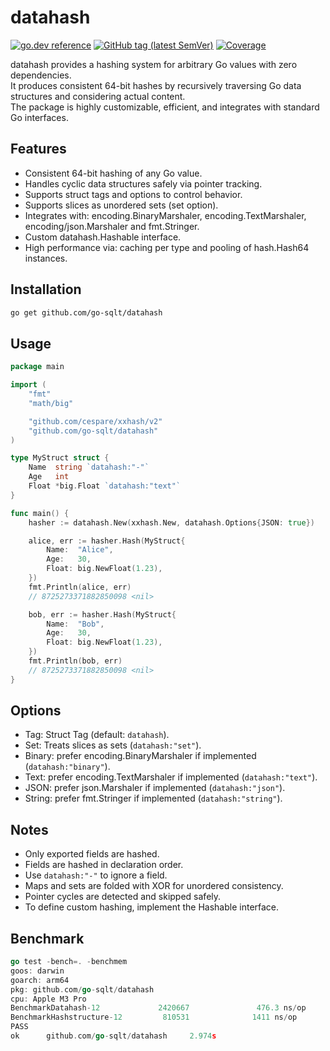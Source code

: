 # datahash

[![go.dev reference](https://img.shields.io/badge/go.dev-reference-007d9c?logo=go&logoColor=white)](https://pkg.go.dev/github.com/go-sqlt/datahash)
[![GitHub tag (latest SemVer)](https://img.shields.io/github/tag/go-sqlt/datahash.svg?style=social)](https://github.com/go-sqlt/datahash/tags)
[![Coverage](https://img.shields.io/badge/Coverage-55.6%25-yellow)](https://github.com/go-sqlt/datahash/actions)

datahash provides a hashing system for arbitrary Go values with zero dependencies.  
It produces consistent 64-bit hashes by recursively traversing Go data structures and considering actual content.  
The package is highly customizable, efficient, and integrates with standard Go interfaces.

## Features

- Consistent 64-bit hashing of any Go value.
- Handles cyclic data structures safely via pointer tracking.
- Supports struct tags and options to control behavior.
- Supports slices as unordered sets (set option).
- Integrates with: encoding.BinaryMarshaler, encoding.TextMarshaler, encoding/json.Marshaler and fmt.Stringer.
- Custom datahash.Hashable interface.
- High performance via: caching per type and pooling of hash.Hash64 instances.

## Installation

```bash
go get github.com/go-sqlt/datahash
```

## Usage

```go
package main

import (
	"fmt"
	"math/big"

	"github.com/cespare/xxhash/v2"
	"github.com/go-sqlt/datahash"
)

type MyStruct struct {
	Name  string `datahash:"-"`
	Age   int
	Float *big.Float `datahash:"text"`
}

func main() {
	hasher := datahash.New(xxhash.New, datahash.Options{JSON: true})

	alice, err := hasher.Hash(MyStruct{
		Name:  "Alice",
		Age:   30,
		Float: big.NewFloat(1.23),
	})
	fmt.Println(alice, err)
	// 8725273371882850098 <nil>

	bob, err := hasher.Hash(MyStruct{
		Name:  "Bob",
		Age:   30,
		Float: big.NewFloat(1.23),
	})
	fmt.Println(bob, err)
	// 8725273371882850098 <nil>
}
```

## Options

- Tag: Struct Tag (default: `datahash`).
- Set: Treats slices as sets (`datahash:"set"`).
- Binary: prefer encoding.BinaryMarshaler if implemented (`datahash:"binary"`).
- Text: prefer encoding.TextMarshaler if implemented (`datahash:"text"`).
- JSON: prefer json.Marshaler if implemented (`datahash:"json"`).
- String: prefer fmt.Stringer if implemented (`datahash:"string"`).

## Notes

- Only exported fields are hashed.
- Fields are hashed in declaration order.
- Use `datahash:"-"` to ignore a field.
- Maps and sets are folded with XOR for unordered consistency.
- Pointer cycles are detected and skipped safely.
- To define custom hashing, implement the Hashable interface.

## Benchmark

```go
go test -bench=. -benchmem
goos: darwin
goarch: arm64
pkg: github.com/go-sqlt/datahash
cpu: Apple M3 Pro
BenchmarkDatahash-12             2420667               476.3 ns/op           272 B/op         12 allocs/op
BenchmarkHashstructure-12         810531              1411 ns/op             944 B/op         66 allocs/op
PASS
ok      github.com/go-sqlt/datahash     2.974s
```